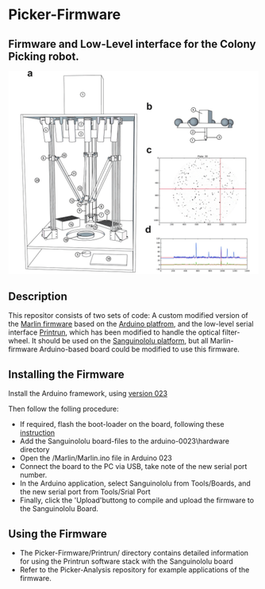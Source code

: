 # Picker-Firmware
## Firmware and Low-Level interface for the Colony Picking robot.



![Image of Picker](https://raw.githubusercontent.com/GriesbeckLab/Picker-Firmware/master/picker.jpg)


## Description

This repositor consists of two sets of code: A custom modified version of the [Marlin firmware](https://github.com/MarlinFirmware/Marlin) based on the [Arduino platfrom](https://www.arduino.cc), and the low-level serial interface [Printrun](https://github.com/kliment/Printrun), which has been modified to handle the optical filter-wheel.
It should be used on the [Sanguinololu platform](http://reprap.org/wiki/Sanguinololu), but all Marlin-firmware Arduino-based board could be modified to use this firmware.

## Installing the Firmware

Install the Arduino framework, using [version 023](https://www.arduino.cc/en/Main/OldSoftwareReleases#00xx)

Then follow the folling procedure:
* If required, flash the boot-loader on the board, following these [instruction](http://reprap.org/wiki/Sanguinololu#Firmware)
* Add the Sanguinololu board-files to the arduino-0023\hardware directory
* Open the /Marlin/Marlin.ino file in Arduino 023
* Connect the board to the PC via USB, take note of the new serial port number.
* In the Arduino application, select Sanguinololu from Tools/Boards, and the new serial port from Tools/Srial Port
* Finally, click the 'Upload'buttong to compile and upload the firmware to the Sanguinololu Board. 

## Using the Firmware
* The Picker-Firmware/Printrun/ directory contains detailed information for using the Printrun software stack with the Sanguinololu board
* Refer to the Picker-Analysis repository for example applications of the firmware.
